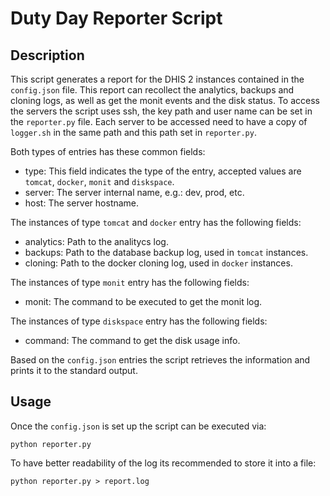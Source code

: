 # Duty Day Reporter Script
## Description
This script generates a report for the DHIS 2 instances contained in the `config.json` file.
This report can recollect the analytics, backups and cloning logs, as well as get the monit events and the disk status.
To access the servers the script uses ssh, the key path and user name can be set in the `reporter.py` file.
Each server to be accessed need to have a copy of `logger.sh` in the same path and this path set in `reporter.py`.

Both types of entries has these common fields:
- type: This field indicates the type of the entry, accepted values are `tomcat`, `docker`, `monit` and `diskspace`.
- server: The server internal name, e.g.: dev, prod, etc.
- host: The server hostname.

The instances of type `tomcat` and `docker` entry has the following fields:
- analytics: Path to the analitycs log.
- backups: Path to the database backup log, used in `tomcat` instances.
- cloning: Path to the docker cloning log, used in `docker` instances.

The instances of type `monit` entry has the following fields:
- monit: The command to be executed to get the monit log.

The instances of type `diskspace` entry has the following fields:
- command: The command to get the disk usage info.

Based on the `config.json` entries the script retrieves the information and prints it to the standard output.

## Usage
Once the `config.json` is set up the script can be executed via:
```
python reporter.py
```

To have better readability of the log its recommended to store it into a file:
```
python reporter.py > report.log
```
